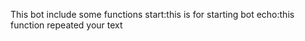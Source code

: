 This bot include some functions 
start:this is for starting bot
echo:this function repeated your text
